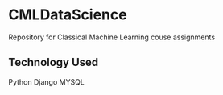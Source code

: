 # CMLDataScience
Repository for Classical Machine Learning couse assignments

## Technology Used
Python
Django
MYSQL
